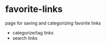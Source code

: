 # favorite-links
page for saving and categorizing favorite links
- categorize/tag links
- search links
